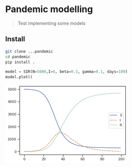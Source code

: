 # Pandemic modelling
> Test implementing some models


## Install

```bash
git clone ...pandemic
cd pandemic
pip install .
```

```python
model = SIR(N=5000,I=6, beta=0.3, gamma=0.1, days=100)
model.plot()
```


![png](docs/images/output_2_0.png)

